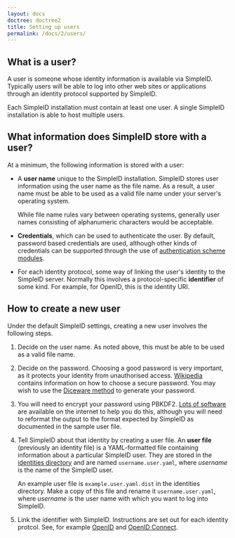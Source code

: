 ```yaml
---
layout: docs
doctree: doctree2
title: Setting up users
permalink: /docs/2/users/
---
```


## What is a user?

A user is someone whose identity information is available via SimpleID.  Typically users will be able
to log into other web sites or applications through an identity protocol supported by SimpleID.

Each SimpleID installation must contain at least one user.  A single SimpleID installation is able to host
multiple users.

## What information does SimpleID store with a user?

At a minimum, the following information is stored with a user:

- A **user name** unique to the SimpleID installation.  SimpleID stores user information using the user name
  as the file name.  As a result, a user name must be able to be used as a valid file name under your
  server's operating system.

  While file name rules vary between operating systems, generally user names consisting of alphanumeric characters
  would be acceptable.

- **Credentials**, which can be used to authenticate the user.  By default, password based credentials are used,
  although other kinds of credentials can be supported through the use of [authentication scheme modules](/docs/2/auth-schemes).

- For each identity protocol, some way of linking the user's identity to the SimpleID server.  Normally this involves a
  protocol-specific **identifier** of some kind.  For example, for OpenID, this is the identity URI.

## How to create a new user

Under the default SimpleID settings, creating a new user involves the following steps.

1. Decide on the user name.  As noted above, this must be able to be used as a valid file name.

2. Decide on the password.  Choosing a good password is very important, as it protects your identity from
   unauthorised access.  [Wikipedia](http://en.wikipedia.org/wiki/Password) contains information on how to
   choose a secure password.  You may wish to use the [Diceware method](http://en.wikipedia.org/wiki/Diceware)
   to generate your password.

3. You will need to encrypt your password using PBKDF2.  [Lots of software](https://google.com/search?q=pbkdf2)
   are available on the internet to help you do this, although you will need to reformat the output to the
   format expected by SimpleID as documented in the sample user file.

4. Tell SimpleID about that identity by creating a user file.  An **user file** (previously an identity file)
   is a YAML-formatted file containing information about a particular SimpleID user.  They are stored in the
   [identities directory](/docs/2/installing/#directories) and are named <code>username.user.yaml</code>,
   where <var>username</var> is the name of the SimpleID user.

   An example user file is <code>example.user.yaml.dist</code> in the identities directory.  Make a copy of
   this file and rename it <code>username.user.yaml</code>, where <var>username</var> is the user name with
   which you want to log into SimpleID.

5. Link the identifier with SimpleID.  Instructions are set out for each identity protcol.  See, for example
   [OpenID](/docs/2/openid/#claiming) and [OpenID Connect](/docs/2/openid-connect/#webfinger).